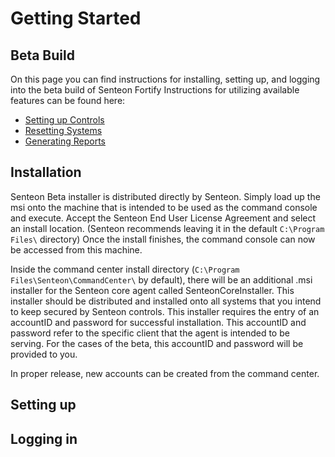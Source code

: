 # Getting Started 
## Beta Build

On this page you can find instructions for installing, setting up, and logging into the beta build of Senteon Fortify
Instructions for utilizing available features can be found here:
  - [Setting up Controls]()
  - [Resetting Systems]()
  - [Generating Reports]()

## Installation
Senteon Beta installer is distributed directly by Senteon. Simply load up the msi onto the machine that is intended to be used as the command console and execute. 
Accept the Senteon End User License Agreement and select an install location. (Senteon recommends leaving it in the default `C:\Program Files\` directory)
Once the install finishes, the command console can now be accessed from this machine. 

Inside the command center install directory (`C:\Program Files\Senteon\CommandCenter\` by default), there will be an additional .msi installer for the Senteon core agent called SenteonCoreInstaller. This installer should be distributed and installed onto all systems that you intend to keep secured by Senteon controls. 
This installer requires the entry of an accountID and password for successful installation. This accountID and password refer to the specific client that the agent is intended to be serving. For the cases of the beta, this accountID and password will be provided to you. 

In proper release, new accounts can be created from the command center. 

## Setting up

## Logging in
